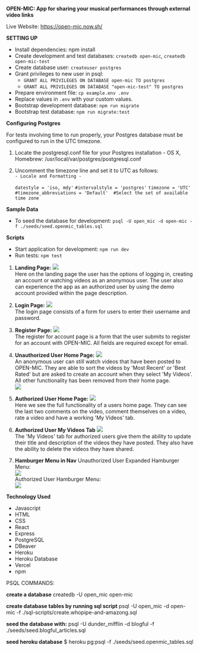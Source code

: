 **OPEN-MIC: App for sharing your musical performances through external video links**

Live Website: https://open-mic.now.sh/

__SETTING UP__

- Install dependencies: npm install
- Create development and test databases: `createdb open-mic`, `createdb open-mic-test`
- Create database user: `createuser postgres`
- Grant privileges to new user in psql:  
  - `GRANT ALL PRIVILEGES ON DATABASE open-mic TO postgres`
  - `GRANT ALL PRIVILEGES ON DATABASE "open-mic-test" TO postgres`
- Prepare environment file: `cp example.env .env`
- Replace values in `.env` with your custom values.
- Bootstrap development database: `npm run migrate`
- Bootstrap test database: `npm run migrate:test`

__Configuring Postgres__

For tests involving time to run properly, your Postgres database must be configured to run in the UTC timezone.
  1. Locate the postgresql.conf file for your Postgres installation
    - OS X, Homebrew: /usr/local/var/postgres/postgresql.conf
  2. Uncomment the timezone line and set it to UTC as follows:  
  ` - Locale and Formatting - `  

      `datestyle = 'iso, mdy'`
      `#intervalstyle = 'postgres'`
      `timezone = 'UTC'`
      `#timezone_abbreviations = 'Default'  #Select the set of available time zone`

__Sample Data__

- To seed the database for development: `psql -U open_mic -d open-mic -f ./seeds/seed.openmic_tables.sql`

__Scripts__

- Start application for development: `npm run dev`
- Run tests: `npm test`



1. **Landing Page:** ![](images/landingpage.png)  
Here on the landing page the user has the options of logging in, creating an account or watching videos as an anonymous user. The user also can experience the app as an authorized user by using the demo account provided within the page description.   

2. **Login Page:** ![](images/loginpage.png)  
The login page consists of a form for users to enter their username and password.  

3. **Register Page:** ![](images/registerpage.png)  
The register for account page is a form that the user submits to register for an account with OPEN-MIC. All fields are required except for email.  

4. **Unauthorized User Home Page:** ![](images/unauthhomepage.png)  
An anonymous user can still watch videos that have been posted to OPEN-MIC. They are able to sort the videos by 'Most Recent' or 'Best Rated' but are asked to create an account when they select 'My Videos'. All other functionality has been removed from their home page.  
![](images/unauthmyvideos.png)    

5. **Authorized User Home Page:** ![](images/authuserhomepage.png)  
Here we see the full functionality of a users home page. They can see the last two comments on the video, comment themselves on a video, rate a video and have a working 'My Videos' tab.   

6. **Authorized User My Videos Tab** ![](images/authusermyvideos.png)  
The 'My Videos' tab for authorized users give them the ability to update their title and description of the videos they have posted. They also have the ability to delete the videos they have shared.

7. **Hamburger Menu in Nav** 
Unauthorized User Expanded Hamburger Menu:  
![](images/unauthuserhamburger.png)  
Authorized User Hamburger Menu:  
![](images/authuserhamburger.png)  


__Technology Used__ 

- Javascript  
- HTML  
- CSS  
- React  
- Express  
- PostgreSQL  
- DBeaver  
- Heroku  
- Heroku Database
- Vercel  
- npm  


PSQL COMMANDS:

**create a database**
createdb -U open_mic open-mic

**create database tables by running sql script**
psql -U open_mic -d open-mic -f ./sql-scripts/create.whopipe-and-amazong.sql

**seed the database with:**
psql -U dunder_mifflin -d blogful -f ./seeds/seed.blogful_articles.sql

**seed heroku database**
$ heroku pg:psql -f ./seeds/seed.openmic_tables.sql